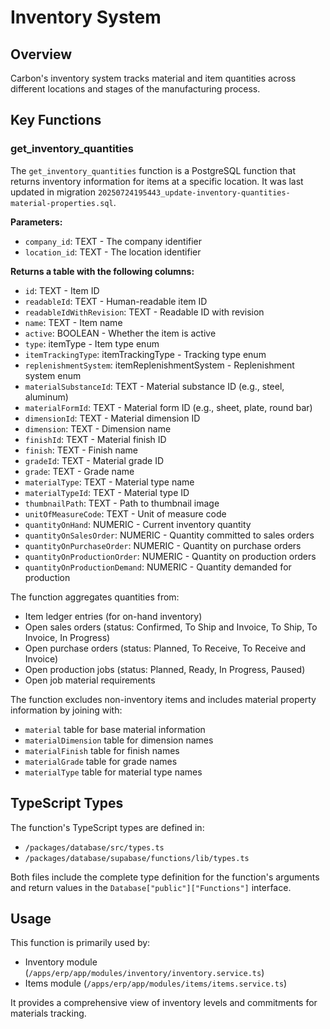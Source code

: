 # Inventory System

## Overview

Carbon's inventory system tracks material and item quantities across different locations and stages of the manufacturing process.

## Key Functions

### get_inventory_quantities

The `get_inventory_quantities` function is a PostgreSQL function that returns inventory information for items at a specific location. It was last updated in migration `20250724195443_update-inventory-quantities-material-properties.sql`.

**Parameters:**
- `company_id`: TEXT - The company identifier
- `location_id`: TEXT - The location identifier

**Returns a table with the following columns:**
- `id`: TEXT - Item ID
- `readableId`: TEXT - Human-readable item ID
- `readableIdWithRevision`: TEXT - Readable ID with revision
- `name`: TEXT - Item name
- `active`: BOOLEAN - Whether the item is active
- `type`: itemType - Item type enum
- `itemTrackingType`: itemTrackingType - Tracking type enum
- `replenishmentSystem`: itemReplenishmentSystem - Replenishment system enum
- `materialSubstanceId`: TEXT - Material substance ID (e.g., steel, aluminum)
- `materialFormId`: TEXT - Material form ID (e.g., sheet, plate, round bar)
- `dimensionId`: TEXT - Material dimension ID
- `dimension`: TEXT - Dimension name
- `finishId`: TEXT - Material finish ID
- `finish`: TEXT - Finish name
- `gradeId`: TEXT - Material grade ID
- `grade`: TEXT - Grade name
- `materialType`: TEXT - Material type name
- `materialTypeId`: TEXT - Material type ID
- `thumbnailPath`: TEXT - Path to thumbnail image
- `unitOfMeasureCode`: TEXT - Unit of measure code
- `quantityOnHand`: NUMERIC - Current inventory quantity
- `quantityOnSalesOrder`: NUMERIC - Quantity committed to sales orders
- `quantityOnPurchaseOrder`: NUMERIC - Quantity on purchase orders
- `quantityOnProductionOrder`: NUMERIC - Quantity on production orders
- `quantityOnProductionDemand`: NUMERIC - Quantity demanded for production

The function aggregates quantities from:
- Item ledger entries (for on-hand inventory)
- Open sales orders (status: Confirmed, To Ship and Invoice, To Ship, To Invoice, In Progress)
- Open purchase orders (status: Planned, To Receive, To Receive and Invoice)
- Open production jobs (status: Planned, Ready, In Progress, Paused)
- Open job material requirements

The function excludes non-inventory items and includes material property information by joining with:
- `material` table for base material information
- `materialDimension` table for dimension names
- `materialFinish` table for finish names
- `materialGrade` table for grade names
- `materialType` table for material type names

## TypeScript Types

The function's TypeScript types are defined in:
- `/packages/database/src/types.ts`
- `/packages/database/supabase/functions/lib/types.ts`

Both files include the complete type definition for the function's arguments and return values in the `Database["public"]["Functions"]` interface.

## Usage

This function is primarily used by:
- Inventory module (`/apps/erp/app/modules/inventory/inventory.service.ts`)
- Items module (`/apps/erp/app/modules/items/items.service.ts`)

It provides a comprehensive view of inventory levels and commitments for materials tracking.